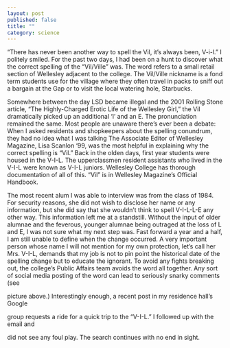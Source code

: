 ```yaml
---
layout: post
published: false
title: ""
category: science
---
```



“There has never been another way to spell the Vil, it’s always been, V-i-l.” 
I politely smiled. For the past two days, I had been on a hunt to discover what the 
correct spelling of the “Vil/Ville” was. The word refers to a small retail section of 
Wellesley adjacent to the college. The Vil/Ville nickname is a fond term students use 
for the village where they often travel in packs to sniff out a bargain at the Gap or to visit the local watering hole, Starbucks. 

Somewhere between the day LSD became illegal and the 2001 Rolling Stone 
article, “The Highly-Charged Erotic Life of the Wellesley Girl,” the Vil dramatically 
picked up an additional ‘l’ and an E. The pronunciation remained the same. Most 
people are unaware there’s ever been a debate: When I asked residents and 
shopkeepers about the spelling conundrum, they had no idea what I was talking 
The Associate Editor of Wellesley Magazine, Lisa Scanlon ‘99, was the most 
helpful in explaining why the correct spelling is “Vil.” Back in the olden days, first year students were housed in the V-I-L. The upperclassmen resident assistants 
who lived in the V-I-L were known as V-I-L juniors. Wellesley College has thorough 
documentation of all of this. “Vil” is in Wellesley 
Magazine’s Official Handbook. 

The most recent alum I was able to interview was from the class of 1984. For 
security reasons, she did not wish to disclose her name or any information, but she 
did say that she wouldn’t think to spell V-I-L-L-E any other way. This information 
left me at a standstill. Without the input of older alumnae and the feverous, younger 
alumnae being outraged at the loss of L and E, I was not sure what my next step was. 
Fast forward a year and a half, I am still unable to define when the change 
occurred. A very important person whose name I will not mention for my own 
protection, let’s call her Mrs. V-I-L, demands that my job is not to pin point the 
historical date of the spelling change but to educate the ignorant. To avoid any fights breaking out, the college’s Public Affairs team avoids the word all together. Any 
sort of social media posting of the word can lead to seriously snarky comments (see 

picture above.) Interestingly enough, a recent post in my residence hall’s Google

group requests a ride for a quick trip to the “V-I-L.” I followed up with the email and 

did not see any foul play. The search continues with no end in sight.
